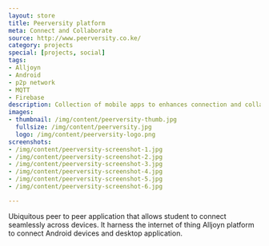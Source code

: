 ```yaml
---
layout: store
title: Peerversity platform
meta: Connect and Collaborate
source: http://www.peerversity.co.ke/
category: projects
special: [projects, social]
tags:
- Alljoyn
- Android
- p2p network
- MQTT
- Firebase
description: Collection of mobile apps to enhances connection and collaboration among students.
images:
- thumbnail: /img/content/peerversity-thumb.jpg
  fullsize: /img/content/peerversity.jpg
  logo: /img/content/peerversity-logo.png
screenshots:
- /img/content/peerversity-screenshot-1.jpg
- /img/content/peerversity-screenshot-2.jpg
- /img/content/peerversity-screenshot-3.jpg
- /img/content/peerversity-screenshot-4.jpg
- /img/content/peerversity-screenshot-5.jpg
- /img/content/peerversity-screenshot-6.jpg

---
```


Ubiquitous peer to peer application that allows student to connect seamlessly across devices. 
It harness the internet of thing Alljoyn platform to connect Android devices and desktop application.